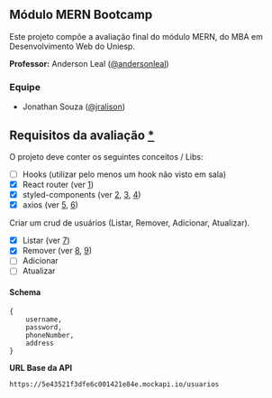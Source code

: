 ## Módulo MERN Bootcamp

Este projeto compõe a avaliação final do módulo MERN, do MBA em Desenvolvimento Web do Uniesp.

**Professor:** Anderson Leal ([@andersonleal](https://github.com/andersonleal))

### Equipe

- Jonathan Souza ([@jralison](https://github.com/jralison))

## Requisitos da avaliação [*](https://github.com/andersonleal/iesp_react_class)

O projeto deve conter os seguintes conceitos / Libs:

- [ ] Hooks (utilizar pelo menos um hook não visto em sala)
- [x] React router (ver [1](./src/routes/AppRoutes.js#L14))
- [x] styled-components (ver [2](src/components/AppUsuarios.js#L6-L12), [3](src/components/AppUsuarios.js#L17), [4](src/components/AppUsuarios.js#L23))
- [x] axios (ver [5](./src/components/usuarios/AppUsuariosLista.js#L45-L48), [6](./src/components/usuarios/AppUsuariosLista.js#L37-L40))

Criar um crud de usuários (Listar, Remover, Adicionar, Atualizar).

- [x] Listar (ver [7](./src/components/usuarios/AppUsuariosLista.js))
- [x] Remover (ver [8](./src/components/usuarios/AppUsuariosLista.js#L36-L41), [9](./src/components/usuarios/AppUsuariosLista.js#L87))
- [ ] Adicionar
- [ ] Atualizar

#### Schema 
```
{
    username,
    password,
    phoneNumber,
    address
}
```

**URL Base da API**

```
https://5e43521f3dfe6c001421e84e.mockapi.io/usuarios
```
